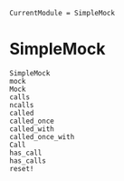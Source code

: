 ```@meta
CurrentModule = SimpleMock
```

# SimpleMock

```@docs
SimpleMock
mock
Mock
calls
ncalls
called
called_once
called_with
called_once_with
Call
has_call
has_calls
reset!
```

```@index
```

